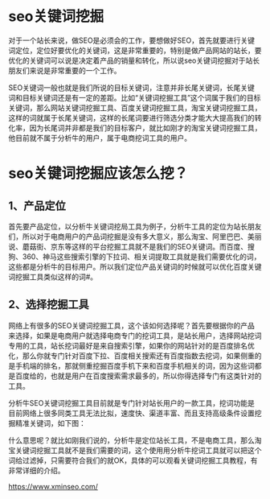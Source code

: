 
# seo关键词挖掘

对于一个站长来说，做SEO是必须会的工作，要想做好SEO，首先就要进行关键词定位，定位好要优化的关键词，这是非常重要的，特别是做产品网站的站长，要优化的关键词可以说是决定着产品的销量和转化，所以说seo关键词挖掘对于站长朋友们来说是非常重要的一个工作。

SEO关键词一般也就是我们所说的目标关键词，注意并非长尾关键词，长尾关键词和目标关键词还是有一定的差距。比如“关键词挖掘工具”这个词属于我们的目标关键词，那么网站关键词挖掘工具、百度关键词挖掘工具，淘宝关键词挖掘工具，这样的词就属于长尾关键词，这样的长尾词要进行筛选分类才能大大提高我们的转化率，因为长尾词并非都是我们的目标客户，就比如刚才的淘宝关键词挖掘工具，他目前就不属于分析牛的用户，属于电商挖词工具的用户。

# seo关键词挖掘应该怎么挖？
## 1、产品定位

首先要产品定位，以分析牛关键词挖局工具为例子，分析牛工具的定位为站长朋友们，所以对于电商用户的产品词挖掘是没有多大意义，那么淘宝、阿里巴巴、美丽说、蘑菇街、京东等这样的平台挖掘工具就不是我们的SEO关键词。而百度、搜狗、360、神马这些搜索引擎的下拉词、相关词提取工具就是我们需要优化的词，这些都是分析牛的目标用户。所以我们定位产品关键词的时候就可以优化百度关键词挖掘工具类似这样的词#。

## 2、选择挖掘工具
网络上有很多的SEO关键词挖掘工具，这个该如何选择呢？首先要根据你的产品来选择，如果是电商用户就选择电商专门的挖词工具，是站长用户，选择网站挖词专用的工具，站长挖词最好是来自搜索引擎，如果你的网站针对的是百度排名优化，那么你就专门针对百度下拉、百度相关搜索还有百度指数去挖词，如果侧重的是手机端的排名，那就侧重挖掘百度手机下来和百度手机相关的词，因为这些词都是百度给的，也就是用户在百度搜索需求最多的，所以你得选择专门有这类针对的工具。

分析牛SEO关键词挖掘工具目前就是专门针对站长用户的一款工具，挖词功能是目前网络上很多同类工具无法比拟，速度快、渠道丰富、而且支持高级条件设置挖掘精准关键词，如下图：

什么意思呢？就比如刚我们说的，分析牛是定位站长工具，不是电商工具，那么淘宝关键词挖掘工具就不是我们需要的词，这个使用用分析牛挖词工具就可以把这个词给过滤掉，只需要符合我们的就OK，具体的可以观看关键词挖掘工具教程，有非常详细的介绍。

https://www.xminseo.com/